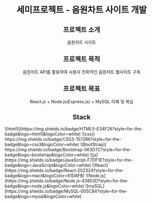 <h1 align="center"> 세미프로젝트 - 음원차트 사이트 개발 </h1>

<h2 align="center"> 프로젝트 소개 </h2>
<P align="center"> 음원차트 사이트 </P>

<h2 align="center"> 프로젝트 목적 </h2>
<p align="center"> 음원차트 API를 활용하여 사용자 친화적인 음원차트 웹사이트 구축</p>

<h2 align="center"> 프로젝트 목표 </h2>
<p align="center"> React.js + Node.js(Express.js) + MySQL 이해 및 복습</p>

<h2 align="center"> Stack </h2>
![html5](https://img.shields.io/badge/HTML5-E34F26?style=for-the-badge&logo=html5&logoColor=white)
![css](	https://img.shields.io/badge/CSS3-1572B6?style=for-the-badge&logo=css3&logoColor=white)
![BootStrap](	https://img.shields.io/badge/Bootstrap-563D7C?style=for-the-badge&logo=bootstrap&logoColor=white)
![js](https://img.shields.io/badge/JavaScript-F7DF1E?style=for-the-badge&logo=JavaScript&logoColor=white)
![React](https://img.shields.io/badge/React-20232A?style=for-the-badge&logo=react&logoColor=61DAFB)
![Node.js](https://img.shields.io/badge/Node.js-43853D?style=for-the-badge&logo=node.js&logoColor=white)
![mySQL](https://img.shields.io/badge/MySQL-005C84?style=for-the-badge&logo=mysql&logoColor=white)

